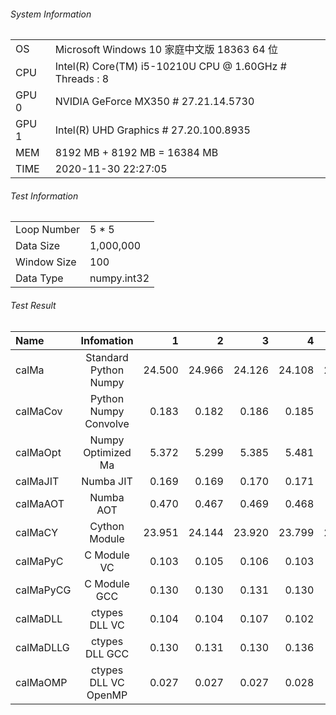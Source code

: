 ###### System Information 
||| 
|:---|:---| 
|OS|Microsoft Windows 10 家庭中文版 18363 64 位| 
|CPU|Intel(R) Core(TM) i5-10210U CPU @ 1.60GHz # Threads : 8| 
|GPU 0|NVIDIA GeForce MX350 # 27.21.14.5730| 
|GPU 1|Intel(R) UHD Graphics # 27.20.100.8935| 
|MEM|8192 MB + 8192 MB  = 16384 MB| 
|TIME|2020-11-30 22:27:05| 
###### Test Information 
||| 
|:---|:---| 
|Loop Number|5 * 5| 
|Data Size|1,000,000| 
|Window Size|100| 
|Data Type|numpy.int32| 
###### Test Result 
|Name|Infomation|1|2|3|4|5|Avg|Faster| 
|:---|:---:|---:|---:|---:|---:|---:|---:|---:| 
|calMa|Standard Python Numpy|24.500|24.966|24.126|24.108|24.134|24.367|1.000| 
|calMaCov|Python Numpy Convolve|0.183|0.182|0.186|0.185|0.182|0.184|132.772| 
|calMaOpt|Numpy Optimized Ma|5.372|5.299|5.385|5.481|5.248|5.357|4.548| 
|calMaJIT|Numba JIT|0.169|0.169|0.170|0.171|0.171|0.170|143.386| 
|calMaAOT|Numba AOT|0.470|0.467|0.469|0.468|0.470|0.469|51.970| 
|calMaCY|Cython Module|23.951|24.144|23.920|23.799|23.845|23.932|1.018| 
|calMaPyC|C Module VC|0.103|0.105|0.106|0.103|0.106|0.105|233.026| 
|calMaPyCG|C Module GCC|0.130|0.130|0.131|0.130|0.130|0.130|187.001| 
|calMaDLL|ctypes DLL VC|0.104|0.104|0.107|0.102|0.099|0.103|236.446| 
|calMaDLLG|ctypes DLL GCC|0.130|0.131|0.130|0.136|0.135|0.133|183.864| 
|calMaOMP|ctypes DLL VC OpenMP|0.027|0.027|0.027|0.028|0.028|0.027|888.457| 
